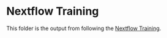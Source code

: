 # Nextflow Training

This folder is the output from following the [Nextflow Training](https://seqera.io/training/). 